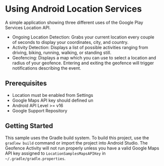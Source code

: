 # Using Android Location Services

A simple application showing three different uses of the Google Play Services Location API.

* Ongoing Location Detection: Grabs your current location every couple of seconds to display your coordinates, city, and country.
* Activity Detection: Displays a list of possible activities ranging from driving, biking, running, walking, or standing still.
* Geofencing: Displays a map which you can use to select a location and radius of your geofence. Entering and exiting the geofence will trigger notifications describing the event.

## Prerequisites
* Location must be enabled from Settings
* Google Maps API key should defined un
* Android API Level >= v16
* Google Support Repository

## Getting Started
This sample uses the Gradle build system. To build this project, use the `gradlew build` command or import the project into Android Studio. The Geofence Activity will not run properly unless you have a valid Google Maps API key assigned to `LocationSamplesMapsAPIKey` in `~/.gradle/gradle.properties`.